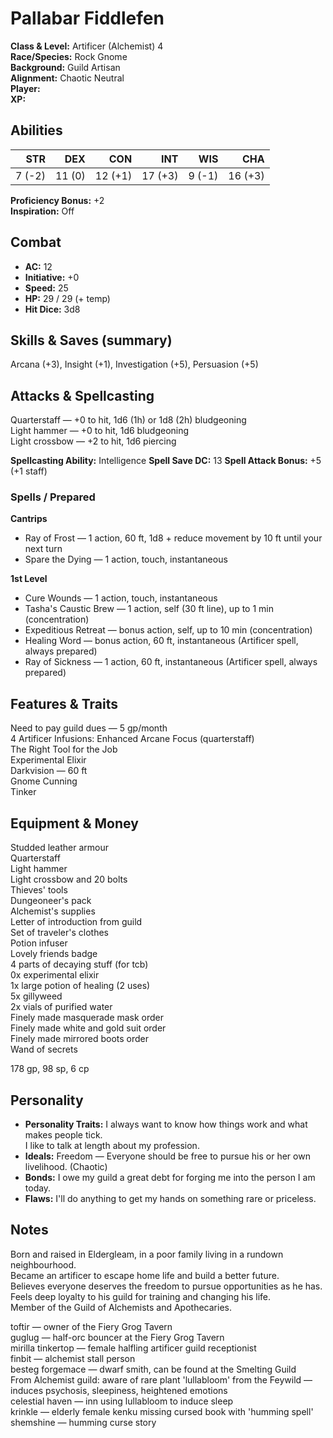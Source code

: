 # Pallabar Fiddlefen

**Class & Level:** Artificer (Alchemist) 4  
**Race/Species:** Rock Gnome  
**Background:** Guild Artisan  
**Alignment:** Chaotic Neutral  
**Player:**   
**XP:** 

## Abilities
| STR | DEX | CON | INT | WIS | CHA |
|---:|---:|---:|---:|---:|---:|
| 7 (-2) | 11 (0) | 12 (+1) | 17 (+3) | 9 (-1) | 16 (+3) |

**Proficiency Bonus:** +2  
**Inspiration:** Off

## Combat
- **AC:** 12
- **Initiative:** +0
- **Speed:** 25
- **HP:** 29 / 29 (+ temp)
- **Hit Dice:** 3d8

## Skills & Saves (summary)
Arcana (+3), Insight (+1), Investigation (+5), Persuasion (+5)

## Attacks & Spellcasting
Quarterstaff — +0 to hit, 1d6 (1h) or 1d8 (2h) bludgeoning  
Light hammer — +0 to hit, 1d6 bludgeoning  
Light crossbow — +2 to hit, 1d6 piercing

**Spellcasting Ability:** Intelligence
**Spell Save DC:** 13
**Spell Attack Bonus:** +5 (+1 staff)

### Spells / Prepared
**Cantrips**  
- Ray of Frost — 1 action, 60 ft, 1d8 + reduce movement by 10 ft until your next turn  
- Spare the Dying — 1 action, touch, instantaneous  

**1st Level**  
- Cure Wounds — 1 action, touch, instantaneous  
- Tasha's Caustic Brew — 1 action, self (30 ft line), up to 1 min (concentration)  
- Expeditious Retreat — bonus action, self, up to 10 min (concentration)  
- Healing Word — bonus action, 60 ft, instantaneous (Artificer spell, always prepared)  
- Ray of Sickness — 1 action, 60 ft, instantaneous (Artificer spell, always prepared)

## Features & Traits




Need to pay guild dues — 5 gp/month  
4 Artificer Infusions: Enhanced Arcane Focus (quarterstaff)  
The Right Tool for the Job  
Experimental Elixir  
Darkvision — 60 ft  
Gnome Cunning  
Tinker

## Equipment & Money
Studded leather armour  
Quarterstaff  
Light hammer  
Light crossbow and 20 bolts  
Thieves' tools  
Dungeoneer's pack  
Alchemist's supplies  
Letter of introduction from guild  
Set of traveler's clothes  
Potion infuser  
Lovely friends badge  
4 parts of decaying stuff (for tcb)  
0x experimental elixir  
1x large potion of healing (2 uses)  
5x gillyweed  
2x vials of purified water  
Finely made masquerade mask order  
Finely made white and gold suit order  
Finely made mirrored boots order  
Wand of secrets

178 gp, 98 sp, 6 cp

## Personality
- **Personality Traits:** I always want to know how things work and what makes people tick.  
I like to talk at length about my profession.
- **Ideals:** Freedom — Everyone should be free to pursue his or her own livelihood. (Chaotic)
- **Bonds:** I owe my guild a great debt for forging me into the person I am today.
- **Flaws:** I'll do anything to get my hands on something rare or priceless.

## Notes
Born and raised in Eldergleam, in a poor family living in a rundown neighbourhood.  
Became an artificer to escape home life and build a better future.  
Believes everyone deserves the freedom to pursue opportunities as he has.  
Feels deep loyalty to his guild for training and changing his life.  
Member of the Guild of Alchemists and Apothecaries.

toftir — owner of the Fiery Grog Tavern  
guglug — half-orc bouncer at the Fiery Grog Tavern  
mirilla tinkertop — female halfling artificer guild receptionist  
finbit — alchemist stall person  
besteg forgemace — dwarf smith, can be found at the Smelting Guild  
From Alchemist guild: aware of rare plant 'lullabloom' from the Feywild — induces psychosis, sleepiness, heightened emotions  
celestial haven — inn using lullabloom to induce sleep  
krinkle — elderly female kenku missing cursed book with 'humming spell'  
shemshine — humming curse story
